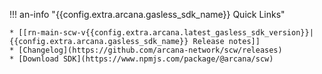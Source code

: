 !!! an-info "{{config.extra.arcana.gasless_sdk_name}} Quick Links"

    * [[rn-main-scw-v{{config.extra.arcana.latest_gasless_sdk_version}}|{{config.extra.arcana.gasless_sdk_name}} Release notes]]
    * [Changelog](https://github.com/arcana-network/scw/releases)
    * [Download SDK](https://www.npmjs.com/package/@arcana/scw)